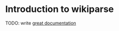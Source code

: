 # Introduction to wikiparse

TODO: write [great documentation](http://jacobian.org/writing/great-documentation/what-to-write/)
